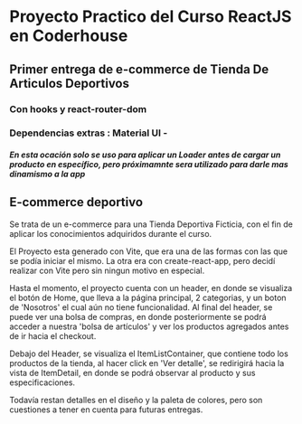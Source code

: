 # Proyecto Practico del Curso ReactJS en Coderhouse

## Primer entrega de e-commerce de Tienda De Articulos Deportivos

### Con hooks y react-router-dom

### Dependencias extras : Material UI -

##### En esta ocación solo se uso para aplicar un Loader antes de cargar un producto en específico, pero próximamnte sera utilizado para darle mas dinamismo a la app

## E-commerce deportivo

Se trata de un e-commerce para una Tienda Deportiva Ficticia, con el fin de aplicar los conocimientos adquiridos durante el curso.

El Proyecto esta generado con Vite, que era una de las formas con las que se podía iniciar el mismo. La otra era con create-react-app, pero decidí realizar con Vite pero sin ningun motivo en especial.

Hasta el momento, el proyecto cuenta con un header, en donde se visualiza el botón de Home, que lleva a la página principal, 2 categorias, y un boton de 'Nosotros' el cual aún no tiene funcionalidad. Al final del header, se puede ver una bolsa de compras, en donde posteriormente se podrá acceder a nuestra 'bolsa de artículos' y ver los productos agregados antes de ir hacia el checkout.

Debajo del Header, se visualiza el ItemListContainer, que contiene todo los productos de la tienda, al hacer click en 'Ver detalle', se redirigirá hacia la vista de ItemDetail, en donde se podrá observar al producto y sus especificaciones.

Todavía restan detalles en el diseño y la paleta de colores, pero son cuestiones a tener en cuenta para futuras entregas.
